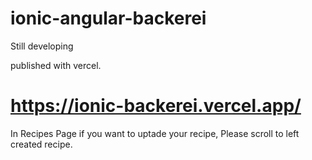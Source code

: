 # ionic-angular-backerei

Still developing

published with vercel.
# https://ionic-backerei.vercel.app/

In Recipes Page
if you want to uptade your recipe, Please scroll to left created recipe. 
